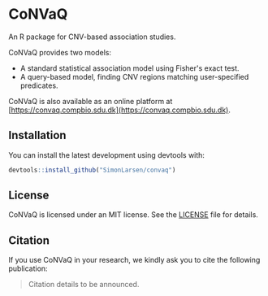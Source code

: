 CoNVaQ
=======

An R package for CNV-based association studies.

CoNVaQ provides two models:

* A standard statistical association model using Fisher's exact test.
* A query-based model, finding CNV regions matching user-specified predicates.

CoNVaQ is also available as an online platform at [https://convaq.compbio.sdu.dk](https://convaq.compbio.sdu.dk).

## Installation

You can install the latest development using devtools with:

```R
devtools::install_github("SimonLarsen/convaq")
```

## License

CoNVaQ is licensed under an MIT license. See the [LICENSE](LICENSE) file for details.

## Citation

If you use CoNVaQ in your research, we kindly ask you to cite the following publication:

> Citation details to be announced.
